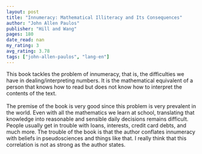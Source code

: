 ```yaml
---
layout: post
title: "Innumeracy: Mathematical Illiteracy and Its Consequences"
author: "John Allen Paulos"
publisher: "Hill and Wang"
pages: 180
date_read: nan
my_rating: 3
avg_rating: 3.78
tags: ["john-allen-paulos", "lang-en"]
---
```


This book tackles the problem of innumeracy, that is, the difficulties we have in dealing/interpreting numbers. It is the mathematical equivalent of a person that knows how to read but does not know how to interpret the contents of the text. <br/><br/>The premise of the book is very good since this problem is very prevalent in the world. Even with all the mathematics we learn at school, translating that knowledge into reasonable and sensible daily decisions remains difficult. People usually get in trouble with loans, interests, credit card debts, and much more. The trouble of the book is that the author conflates innumeracy with beliefs in pseudosciences and things like that. I really think that this correlation is not as strong as the author states. 

